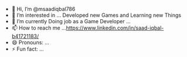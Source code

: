 - 👋 Hi, I’m @msaadiqbal786
- 👀 I’m interested in ... Developed new Games and Learning new Things 
- 🌱 I’m currently Doing job as a Game Developer ...
- 📫 How to reach me ...https://www.linkedin.com/in/saad-iqbal-b41721183/
- 😄 Pronouns: ... 
- ⚡ Fun fact: ...

<!---
msaadiqbal786/msaadiqbal786 is a ✨ special ✨ repository because its `README.md` (this file) appears on your GitHub profile.
You can click the Preview link to take a look at your changes.
--->
